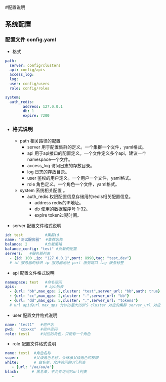 #配置说明
## 系统配置
### 配置文件 config.yaml
* 格式
```yaml
path:
  server: config/clusters
  api: config/apis
  access_log:
  log:
  user: config/users
  role: config/roles

system:
  auth_redis:
        address: 127.0.0.1
        db: 1
        expire: 7200
```
 * ### 格式说明
   * path 相关路径的配置
     * server 用于配置集群的定义。一个集群一个文件，yaml格式。
     * api 用于api接口的配置定义。一个文件定义多个api，建议一个namespace一个文件。
     * access_log 访问日志的存放目录。
     * log 日志的存放目录。
     * user 鉴权的用户定义。一个用户一个文件，yaml格式。
     * role 角色定义。一个角色一个文件，yaml格式。
   * system 系统相关配置 。
     * auth_redis 权限配置信息存储用的redis相关配置信息。
       * address redis的IP地址。
       * db 使用的数据库序号 1-32。
       * expire token过期时间。
       
 * server 配置文件格式说明
 ```yaml
 id: test          #集群id
 name: "测试服务器"  #集群名称
 balance: 2        #负载策略
 balance_config: "test" #负载的配置
 servers:   #服务器列表
   - {id: 100 ,ip: "127.0.0.1",port: 8990,tag: "test,dev"}
   # id 服务器的标识 ip 服务器地址 port 服务端口 tag 服务标签
```

* api 配置文件格式说明
```yaml
namespace: test   #命名空间
apis:             # api列表
  - {url: "bb",max_qps: 2,cluster: "test",server_url: "bb",auth: true}
  - {url: "cc",max_qps: 2,cluster: "-",server_url: "bb"}
  - {url: "dd",max_qps: 5,cluster: ".",server_url: "tokens"}
  # url api的url max_qps 允许的最大的QPS cluster 对应的集群 server_url 对应的服务的url地址 auth 是否启用鉴权
```

* user 配置文件格式说明
```yaml
name: "test1"   #用户名
pwd:  "xxxxxx"  #用户密码
role: test1     #对应的角色，只能有一个角色
```

* role 配置文件格式说明
```yaml
name: test1  #角色名称
super:       #父级角色名称，会继承父级角色的权限
white:       # 白名单，允许访问的url列表
   - {url: "/aa/aa/a"}
black:      # 黑名单，不允许访问的url列表
   -
```         